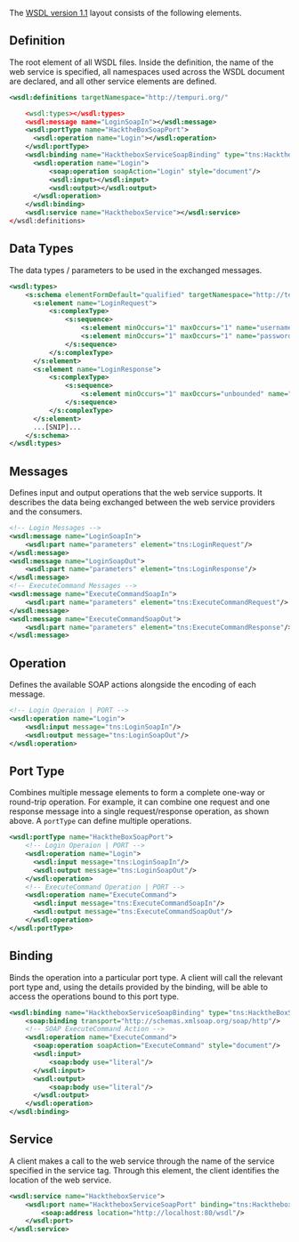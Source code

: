 The [WSDL version 1.1](https://www.w3.org/TR/2001/NOTE-wsdl-20010315) layout consists of the following elements.
## Definition
The root element of all WSDL files. Inside the definition, the name of the web service is specified, all namespaces used across the WSDL document are declared, and all other service elements are defined.
```xml
<wsdl:definitions targetNamespace="http://tempuri.org/" 

    <wsdl:types></wsdl:types>
    <wsdl:message name="LoginSoapIn"></wsdl:message>
    <wsdl:portType name="HacktheBoxSoapPort">
  	  <wsdl:operation name="Login"></wsdl:operation>
    </wsdl:portType>
    <wsdl:binding name="HacktheboxServiceSoapBinding" type="tns:HacktheBoxSoapPort">
  	  <wsdl:operation name="Login">
  		  <soap:operation soapAction="Login" style="document"/>
  		  <wsdl:input></wsdl:input>
  		  <wsdl:output></wsdl:output>
  	  </wsdl:operation>
    </wsdl:binding>
    <wsdl:service name="HacktheboxService"></wsdl:service>
</wsdl:definitions>
```
## Data Types
The data types / parameters to be used in the exchanged messages.
```xml
<wsdl:types>
    <s:schema elementFormDefault="qualified" targetNamespace="http://tempuri.org/">
  	  <s:element name="LoginRequest">
  		  <s:complexType>
  			  <s:sequence>
  				  <s:element minOccurs="1" maxOccurs="1" name="username" type="s:string"/>
  				  <s:element minOccurs="1" maxOccurs="1" name="password" type="s:string"/>
  			  </s:sequence>
  		  </s:complexType>
  	  </s:element>
  	  <s:element name="LoginResponse">
  		  <s:complexType>
  			  <s:sequence>
  				  <s:element minOccurs="1" maxOccurs="unbounded" name="result" type="s:string"/>
  			  </s:sequence>
  		  </s:complexType>
  	  </s:element>
  	  ...[SNIP]...
    </s:schema>
</wsdl:types>
```
## Messages
Defines input and output operations that the web service supports. It describes the data being exchanged between the web service providers and the consumers.
```xml
<!-- Login Messages -->
<wsdl:message name="LoginSoapIn">
    <wsdl:part name="parameters" element="tns:LoginRequest"/>
</wsdl:message>
<wsdl:message name="LoginSoapOut">
    <wsdl:part name="parameters" element="tns:LoginResponse"/>
</wsdl:message>
<!-- ExecuteCommand Messages -->
<wsdl:message name="ExecuteCommandSoapIn">
    <wsdl:part name="parameters" element="tns:ExecuteCommandRequest"/>
</wsdl:message>
<wsdl:message name="ExecuteCommandSoapOut">
    <wsdl:part name="parameters" element="tns:ExecuteCommandResponse"/>
</wsdl:message>
```
## Operation
Defines the available SOAP actions alongside the encoding of each message.
```xml
<!-- Login Operaion | PORT -->
<wsdl:operation name="Login">
	<wsdl:input message="tns:LoginSoapIn"/>
	<wsdl:output message="tns:LoginSoapOut"/>
</wsdl:operation> 
```
## Port Type
Combines multiple message elements to form a complete one-way or round-trip operation. For example, it can combine one request and one response message into a single request/response operation, as shown above. A `portType` can define multiple operations.
```xml
<wsdl:portType name="HacktheBoxSoapPort">
    <!-- Login Operaion | PORT -->
    <wsdl:operation name="Login">
  	  <wsdl:input message="tns:LoginSoapIn"/>
  	  <wsdl:output message="tns:LoginSoapOut"/>
    </wsdl:operation>
    <!-- ExecuteCommand Operation | PORT -->
    <wsdl:operation name="ExecuteCommand">
  	  <wsdl:input message="tns:ExecuteCommandSoapIn"/>
  	  <wsdl:output message="tns:ExecuteCommandSoapOut"/>
    </wsdl:operation>
</wsdl:portType>
```
## Binding
Binds the operation into a particular port type. A client will call the relevant port type and, using the details provided by the binding, will be able to access the operations bound to this port type.
```xml
<wsdl:binding name="HacktheboxServiceSoapBinding" type="tns:HacktheBoxSoapPort">
    <soap:binding transport="http://schemas.xmlsoap.org/soap/http"/>
    <!-- SOAP ExecuteCommand Action -->
    <wsdl:operation name="ExecuteCommand">
  	  <soap:operation soapAction="ExecuteCommand" style="document"/>
  	  <wsdl:input>
  		  <soap:body use="literal"/>
  	  </wsdl:input>
  	  <wsdl:output>
  		  <soap:body use="literal"/>
  	  </wsdl:output>
    </wsdl:operation>
</wsdl:binding>
```
## Service
A client makes a call to the web service through the name of the service specified in the service tag. Through this element, the client identifies the location of the web service.
```xml
<wsdl:service name="HacktheboxService">
	<wsdl:port name="HacktheboxServiceSoapPort" binding="tns:HacktheboxServiceSoapBinding">
		<soap:address location="http://localhost:80/wsdl"/>
	</wsdl:port>
</wsdl:service>
```